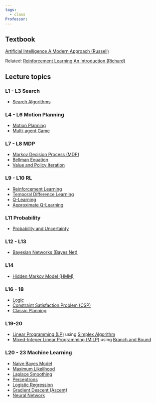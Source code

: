 ```yaml
---
tags:
  - class
Professor:
---
```


## Textbook
[Artificial Intelligence A Modern Approach (Russell)](../Topics/Artificial%20Intelligence%20A%20Modern%20Approach%20(Russell).md)

Related: 
[Reinforcement Learning An Introduction (Richard)](../Topics/Reinforcement%20Learning%20An%20Introduction%20(Richard).md)

## Lecture topics

### L1 - L3 Search
- [Search Algorithms](../Topics/Search%20Algorithms.md)

### L4 - L6 Motion Planning
- [Motion Planning](../Topics/Motion%20Planning.md)
- [Multi-agent Game](../Topics/Multi-agent%20Game.md)

### L7 - L8 MDP
- [Markov Decision Process (MDP)](../Topics/Markov%20Decision%20Process%20(MDP).md)
- [Bellman Equation](../Topics/Bellman%20Equation.md)
- [Value and Policy Iteration](../Topics/Value%20and%20Policy%20Iteration.md)

### L9 - L10 RL
- [Reinforcement Learning](../Topics/Reinforcement%20Learning.md)
- [Temporal Difference Learning](../Topics/Temporal%20Difference%20Learning.md)
- [Q-Learning](../Topics/Q-Learning.md)
- [Approximate Q-Learning](../Topics/Approximate%20Q-Learning.md)

### L11 Probability
- [Probability and Uncertainty](../Topics/Probability%20and%20Uncertainty.md)

### L12 - L13
- [Bayesian Networks (Bayes Net)](../Topics/Bayesian%20Networks%20(Bayes%20Net).md)

### L14
- [Hidden Markov Model (HMM)](../Topics/Hidden%20Markov%20Model%20(HMM).md)

### L16 - 18
- [Logic](../Topics/Logic.md)
- [Constraint Satisfaction Problem (CSP)](../Topics/Constraint%20Satisfaction%20Problem%20(CSP).md)
- [Classic Planning](../Topics/Classic%20Planning.md)

### L19-20
- [Linear Programming (LP)](../Topics/Linear%20Programming%20(LP).md) using [Simplex Algorithm](../Topics/Simplex%20Algorithm.md)
- [Mixed-Integer Linear Programming (MILP)](../Topics/Mixed-Integer%20Linear%20Programming%20(MILP).md) using [Branch and Bound](../Topics/Branch%20and%20Bound.md)

### L20 - 23 Machine Learning
- [Naive Bayes Model](../Topics/Naive%20Bayes%20Model.md)
- [Maximum Likelihood](../Topics/Maximum%20Likelihood.md)
- [Laplace Smoothing](../Topics/Laplace%20Smoothing.md)
- [Perceptrons](../Topics/Perceptrons.md)
- [Logistic Regression](../Topics/Logistic%20Regression.md)
- [Gradient Descent (Ascent)](../Topics/Gradient%20Descent%20(Ascent).md)
- [Neural Network](../Topics/Neural%20Network.md)
